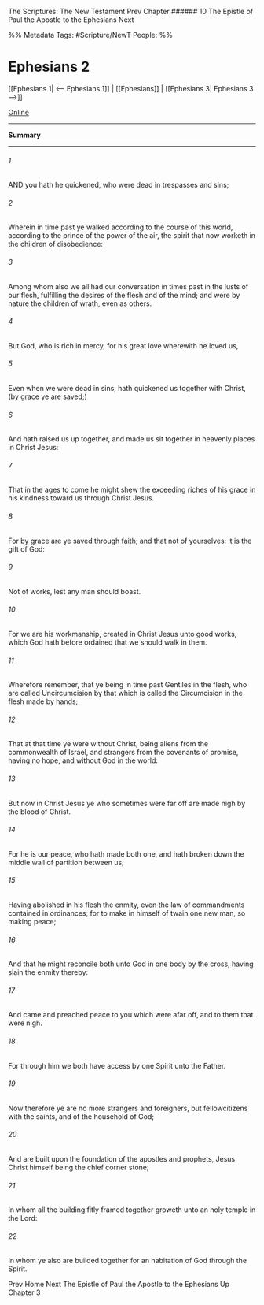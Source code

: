 The Scriptures: The New Testament
Prev
Chapter ###### 10
The Epistle of Paul the Apostle to the Ephesians
Next

%% Metadata
Tags: #Scripture/NewT
People: 
%%
# Ephesians 2
[[Ephesians 1| <-- Ephesians 1]] | [[Ephesians]] | [[Ephesians 3| Ephesians 3 -->]]

[Online](https://churchofjesuschrist.org/study/scriptures/nt/eph/2?lang=eng)

---
__Summary__



---
###### 1
AND you hath he quickened, who were dead in trespasses and sins;
###### 2
Wherein in time past ye walked according to the course of this world, according to the prince of the power of the air, the spirit that now worketh in the children of disobedience:
###### 3
Among whom also we all had our conversation in times past in the lusts of our flesh, fulfilling the desires of the flesh and of the mind; and were by nature the children of wrath, even as others.
###### 4
But God, who is rich in mercy, for his great love wherewith he loved us,
###### 5
Even when we were dead in sins, hath quickened us together with Christ, (by grace ye are saved;)
###### 6
And hath raised us up together, and made us sit together in heavenly places in Christ Jesus:
###### 7
That in the ages to come he might shew the exceeding riches of his grace in his kindness toward us through Christ Jesus.
###### 8
For by grace are ye saved through faith; and that not of yourselves: it is the gift of God:
###### 9
Not of works, lest any man should boast.
###### 10
For we are his workmanship, created in Christ Jesus unto good works, which God hath before ordained that we should walk in them.
###### 11
Wherefore remember, that ye being in time past Gentiles in the flesh, who are called Uncircumcision by that which is called the Circumcision in the flesh made by hands;
###### 12
That at that time ye were without Christ, being aliens from the commonwealth of Israel, and strangers from the covenants of promise, having no hope, and without God in the world:
###### 13
But now in Christ Jesus ye who sometimes were far off are made nigh by the blood of Christ.
###### 14
For he is our peace, who hath made both one, and hath broken down the middle wall of partition between us;
###### 15
Having abolished in his flesh the enmity, even the law of commandments contained in ordinances; for to make in himself of twain one new man, so making peace;
###### 16
And that he might reconcile both unto God in one body by the cross, having slain the enmity thereby:
###### 17
And came and preached peace to you which were afar off, and to them that were nigh.
###### 18
For through him we both have access by one Spirit unto the Father.
###### 19
Now therefore ye are no more strangers and foreigners, but fellowcitizens with the saints, and of the household of God;
###### 20
And are built upon the foundation of the apostles and prophets, Jesus Christ himself being the chief corner stone;
###### 21
In whom all the building fitly framed together groweth unto an holy temple in the Lord:
###### 22
In whom ye also are builded together for an habitation of God through the Spirit.

Prev
Home
Next
The Epistle of Paul the Apostle to the Ephesians
Up
Chapter 3



